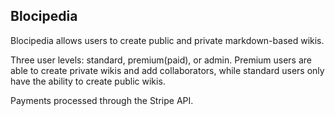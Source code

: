 
## Blocipedia

Blocipedia allows users to create public and private markdown-based wikis.

Three user levels: standard, premium(paid), or admin. Premium users are able to
  create private wikis and add collaborators, while standard users only have the
  ability to create public wikis.

Payments processed through the Stripe API.
